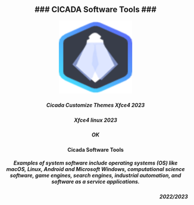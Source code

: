 <!DOCTYPE html>
<html>
<body>
<center>

<h2>### CICADA Software Tools ###</h2>
<img src="https://github.com/NexaOS/Cicada-Customize-Themes-Xfce4/blob/main/Pack/logo/Cicada.png" alt="Trulli" width="200" height="200">

<!--
<img src="https://github.com/NexaOS/Cicada-Customize-Themes-Xfce4/blob/main/Pack/logo/Cicada.png" alt="Trulli" width="500" height="333">
<img src="https://github.com/NexaOS/Cicada-Customize-Themes-Xfce4/blob/main/Pack/Wallpaper/Cicada%20(1).png" alt="Trulli" width="500" height="333">
-->

<h5> Cicada Customize Themes Xfce4 2023 </h5>
<h5> Xfce4 linux 2023 </h5>
<h5> OK </h5>

<h4>Cicada Software Tools </h4><h5> Examples of system software include operating systems (OS) 
 like macOS, Linux, Android and Microsoft Windows, computational science software, game engines, search engines, industrial automation, 
 and software as a service applications.
 </h5>



</center>
<h5 style="text-align: right;">2022/2023</h5>
</body>
</html>
